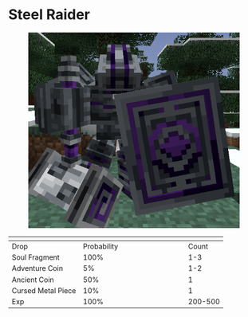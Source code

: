 # Steel Raider

<figure><img src="../../../../.gitbook/assets/image (55).png" alt="" width="445"><figcaption></figcaption></figure>

<table data-header-hidden><thead><tr><th></th><th width="197"></th><th></th></tr></thead><tbody><tr><td>Drop</td><td>Probability</td><td>Count</td></tr><tr><td>Soul Fragment</td><td>100%</td><td>1-3</td></tr><tr><td>Adventure Coin</td><td>5%</td><td>1-2</td></tr><tr><td>Ancient Coin</td><td>50%</td><td>1</td></tr><tr><td>Cursed Metal Piece</td><td>10%</td><td>1</td></tr><tr><td>Exp</td><td>100%</td><td>200-500</td></tr></tbody></table>
